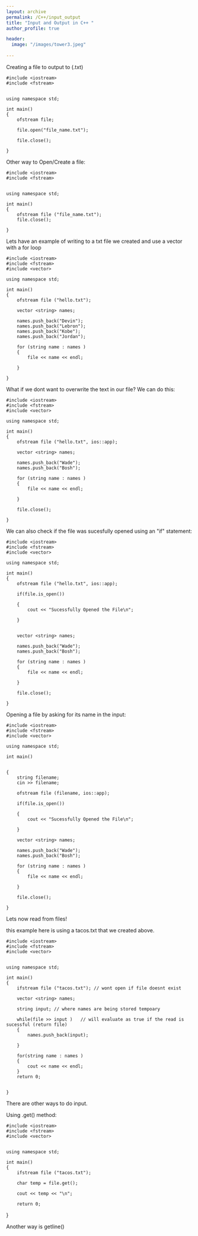```yaml
---
layout: archive
permalink: /C++/input_output
title: "Input and Output in C++ "
author_profile: true

header:
  image: "/images/tower3.jpeg"
  
---
```



Creating a file to output to (.txt)



    #include <iostream>
    #include <fstream>


    using namespace std;

    int main()
    {
        ofstream file;

        file.open("file_name.txt");  

        file.close();

    }

Other way to Open/Create a file:


    #include <iostream>
    #include <fstream>


    using namespace std;

    int main()
    {
        ofstream file ("file_name.txt");
        file.close();

    }


Lets have an example of writing to a txt file we created and use a vector with a for loop

    #include <iostream>
    #include <fstream>
    #include <vector>

    using namespace std;

    int main()
    {
        ofstream file ("hello.txt"); 

        vector <string> names;

        names.push_back("Devin");
        names.push_back("Lebron");
        names.push_back("Kobe");
        names.push_back("Jordan");

        for (string name : names )
        {
            file << name << endl;

        }

    }


What if we dont want to overwrite the text in our file? We can do this:


    #include <iostream>
    #include <fstream>
    #include <vector>

    using namespace std;

    int main()
    {
        ofstream file ("hello.txt", ios::app); 

        vector <string> names;

        names.push_back("Wade");
        names.push_back("Bosh");

        for (string name : names )
        {
            file << name << endl;

        }

        file.close();

    }


We can also check if the file was sucesfully opened using an "if" statement:



    #include <iostream>
    #include <fstream>
    #include <vector>

    using namespace std;

    int main()
    {
        ofstream file ("hello.txt", ios::app); 

        if(file.is_open())   

        {
            cout << "Sucessfully Opened the File\n";

        }


        vector <string> names;

        names.push_back("Wade");
        names.push_back("Bosh");

        for (string name : names )
        {
            file << name << endl;

        }

        file.close();

    }



Opening a file by asking for its name in the input:


    #include <iostream>
    #include <fstream>
    #include <vector>

    using namespace std;

    int main()


    {
        string filename;
        cin >> filename;

        ofstream file (filename, ios::app); 

        if(file.is_open())   

        {
            cout << "Sucessfully Opened the File\n";

        }

        vector <string> names;

        names.push_back("Wade");
        names.push_back("Bosh");

        for (string name : names )
        {
            file << name << endl;

        }

        file.close();

    }

Lets now read from files!

this example here is using a tacos.txt that we created above.



    #include <iostream>
    #include <fstream>
    #include <vector>


    using namespace std;

    int main()
    {
        ifstream file ("tacos.txt"); // wont open if file doesnt exist

        vector <string> names;

        string input; // where names are being stored tempoary

        while(file >> input )   // will evaluate as true if the read is sucessful (return file)
        {
            names.push_back(input);

        }

        for(string name : names )
        {
            cout << name << endl;
        }
        return 0;


    }

There are other ways to do input.

Using .get() method:


    #include <iostream>
    #include <fstream>
    #include <vector>


    using namespace std;

    int main()
    {
        ifstream file ("tacos.txt"); 

        char temp = file.get(); 

        cout << temp << "\n";

        return 0;

}

Another way is getline()

